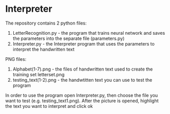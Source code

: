 # Interpreter

The repository contains 2 python files:
1) LetterRecognition.py - the program that trains neural network and saves the parameters into the separate file (parameters.py)
2) Interpreter.py - the Interpreter program that uses the parameters to interpret the handwritten text

PNG files:
1) Alphabet(1-7).png -  the files of handwritten text used to create the training set letterset.png
2) testing_text(1-2).png - the handwtitten text you can use to test the program

In order to use the program open Interpreter.py, then choose the file you want to test (e.g. testing_text1.png). After the picture is opened, highlight the text you want to interpret and click ok 


